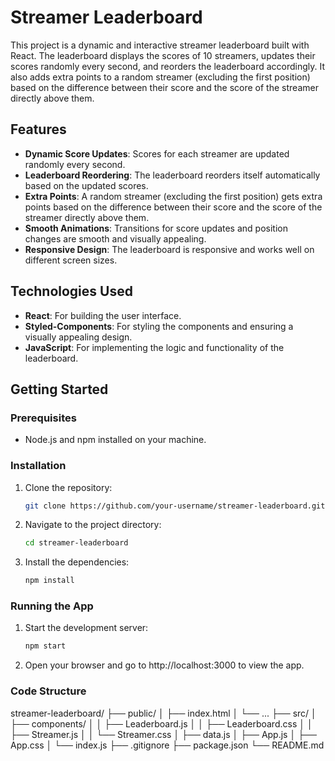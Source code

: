 # Streamer Leaderboard

This project is a dynamic and interactive streamer leaderboard built with React. The leaderboard displays the scores of 10 streamers, updates their scores randomly every second, and reorders the leaderboard accordingly. It also adds extra points to a random streamer (excluding the first position) based on the difference between their score and the score of the streamer directly above them.

## Features

- **Dynamic Score Updates**: Scores for each streamer are updated randomly every second.
- **Leaderboard Reordering**: The leaderboard reorders itself automatically based on the updated scores.
- **Extra Points**: A random streamer (excluding the first position) gets extra points based on the difference between their score and the score of the streamer directly above them.
- **Smooth Animations**: Transitions for score updates and position changes are smooth and visually appealing.
- **Responsive Design**: The leaderboard is responsive and works well on different screen sizes.

## Technologies Used

- **React**: For building the user interface.
- **Styled-Components**: For styling the components and ensuring a visually appealing design.
- **JavaScript**: For implementing the logic and functionality of the leaderboard.

## Getting Started

### Prerequisites

- Node.js and npm installed on your machine.

### Installation

1. Clone the repository:
   ```bash
   git clone https://github.com/your-username/streamer-leaderboard.git
2. Navigate to the project directory:
   ```bash
   cd streamer-leaderboard
3. Install the dependencies:
   ```bash
   npm install

### Running the App

1. Start the development server:
   ```bash
   npm start
2. Open your browser and go to http://localhost:3000 to view the app.

### Code Structure

streamer-leaderboard/
├── public/
│   ├── index.html
│   └── ...
├── src/
│   ├── components/
│   │   ├── Leaderboard.js
│   │   ├── Leaderboard.css
│   │   ├── Streamer.js
│   │   └── Streamer.css
│   ├── data.js
│   ├── App.js
│   ├── App.css
│   └── index.js
├── .gitignore
├── package.json
└── README.md
